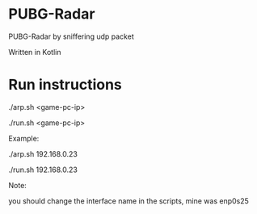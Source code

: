 # PUBG-Radar
PUBG-Radar by sniffering udp packet

Written in Kotlin

# Run instructions

./arp.sh \<game-pc-ip>

./run.sh \<game-pc-ip>

Example:

./arp.sh 192.168.0.23

./run.sh 192.168.0.23

Note:

you should change the interface name in the scripts, mine was enp0s25
